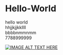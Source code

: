 # Hello-World
hello world  
hhjjkjjkkllll  
bbbbnmmnmm  
7788999999  

[![IMAGE ALT TEXT HERE](  https://i.ytimg.com/vi/fzYpc8XWuc4/hqdefault.jpg?sqp=-oaymwEbCKgBEF5IVfKriqkDDggBFQAAiEIYAXABwAEG&rs=AOn4CLChYjeCYmx5xS4XXdONg45smYSyiA)](https://youtu.be/SNN4s4HEaW4)


